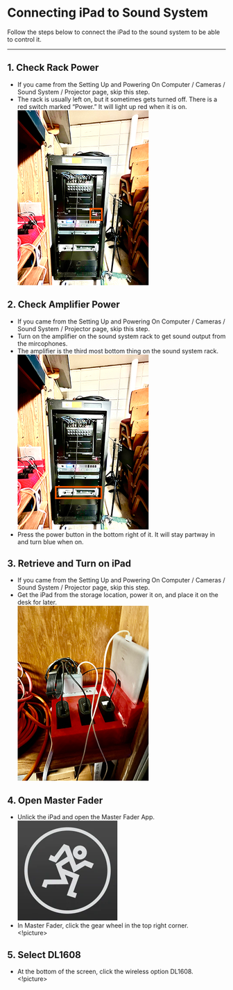 # Connecting iPad to Sound System

Follow the steps below to connect the iPad to the sound system to be able to control it.

---

## 1. Check Rack Power
 - If you came from the Setting Up and Powering On Computer / Cameras / Sound System / Projector page, skip this step.
- The rack is usually left on, but it sometimes gets turned off. There is a red switch marked “Power.” It will light up red when it is on.
 <br>![Amplifier](../assets/images/ipad-sound-system/sound-system-rack-power%400.1x.png)

## 2. Check Amplifier Power
 - If you came from the Setting Up and Powering On Computer / Cameras / Sound System / Projector page, skip this step.
 - Turn on the amplifier on the sound system rack to get sound output from the mircophones.
 - The amplifier is the third most bottom thing on the sound system rack.
 <br>![Amplifier](../assets/images/setting-up-powering-on/sound-system-rack-amplifier%400_3.png)
 - Press the power button in the bottom right of it. It will stay partway in and turn blue when on.
 
## 3. Retrieve and Turn on iPad
 - If you came from the Setting Up and Powering On Computer / Cameras / Sound System / Projector page, skip this step.
 - Get the iPad from the storage location, power it on, and place it on the desk for later.
 <br>![iPad Storage](../assets/images/setting-up-powering-on/mevos-ipad%400.1x.png)

## 4. Open Master Fader
 - Unlick the iPad and open the Master Fader App.
 <br>![iPad Storage](../assets/images/setting-up-powering-on/master-fader.png)
 - In Master Fader, click the gear wheel in the top right corner.
 <br><!picture>

## 5. Select DL1608
 - At the bottom of the screen, click the wireless option DL1608.
 <br><!picture>
